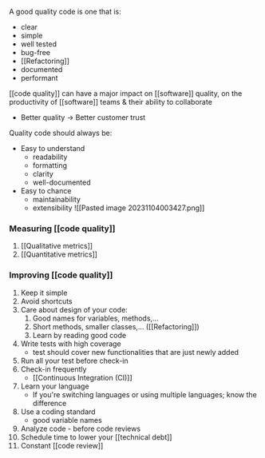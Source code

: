 A good quality code is one that is:
- clear
- simple
- well tested
- bug-free
- [[Refactoring]]
- documented
- performant

[[code quality]] can have a major impact on [[software]] quality, on the productivity of [[software]] teams & their ability to collaborate
- Better quality $\rightarrow$ Better customer trust

Quality code should always be:
- Easy to understand
	- readability
	- formatting
	- clarity
	- well-documented
- Easy to chance
	- maintainability
	- extensibility
![[Pasted image 20231104003427.png]]
### Measuring [[code quality]]
1. [[Qualitative metrics]]
2. [[Quantitative metrics]]

### Improving [[code quality]] 
1. Keep it simple
2. Avoid shortcuts
3. Care about design of your code:
	1. Good names for variables, methods,...
	2. Short methods, smaller classes,... ([[Refactoring]])
	3. Learn by reading good code
4. Write tests with high coverage
	- test should cover new functionalities that are just newly added
5. Run all your test before check-in
6. Check-in frequently
	- [[Continuous Integration (CI)]]
7. Learn your language
	- If you're switching languages or using multiple languages; know the difference
8. Use a coding standard
	- good variable names
9. Analyze code - before code reviews
10. Schedule time to lower your [[technical debt]]
11. Constant [[code review]]